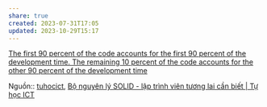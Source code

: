 ```yaml
---
share: true
created: 2023-07-31T17:05
updated: 2023-10-29T15:17
---
```

[The first 90 percent of the code accounts for the first 90 percent of the development time. The remaining 10 percent of the code accounts for the other 90 percent of the development time](./The%20first%2090%20percent%20of%20the%20code%20accounts%20for%20the%20first%2090%20percent%20of%20the%20development%20time.%20The%20remaining%2010%20percent%20of%20the%20code%20accounts%20for%20the%20other%2090%20percent%20of%20the%20development%20time.md)

Nguồn:: [tuhocict](../../%CE%9E%20Ngu%E1%BB%93n/Khoa%20h%E1%BB%8Dc%20d%E1%BB%AF%20li%E1%BB%87u.%20Khoa%20h%E1%BB%8Dc%20m%C3%A1y%20t%C3%ADnh/tuhocict.md), [Bộ nguyên lý SOLID - lập trình viên tương lai cần biết | Tự học ICT](https://tuhocict.com/bo-nguyen-ly-solid-lap-trinh-vien-tuong-lai-can-biet/)